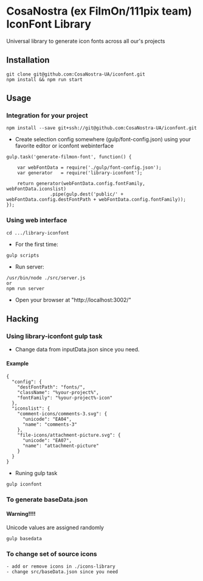 # CosaNostra (ex FilmOn/111pix team) IconFont Library

Universal library to generate icon fonts across all our's projects

## Installation


```
git clone git@github.com:CosaNostra-UA/iconfont.git
npm install && npm run start
```


## Usage

### Integration for your project

```
npm install --save git+ssh://git@github.com:CosaNostra-UA/iconfont.git
```

 - Create selection config somewhere (gulp/font-config.json) using your favorite editor or iconfont webinterface

```
gulp.task('generate-filmon-font', function() {
	
	var webFontData = require('./gulp/font-config.json');
	var generator   = require('library-iconfont');

	return generator(webFontData.config.fontFamily, webFontData.iconslist)
	            .pipe(gulp.dest('public/' + webFontData.config.destFontPath + webFontData.config.fontFamily));
});

```

### Using web interface
```
cd .../library-iconfont  
```  

 - For the first time:
```
gulp scripts
```

 - Run server:
```
/usr/bin/node ./src/server.js 
or 
npm run server  
```  

 - Open your browser at "http://localhost:3002/"

## Hacking

### Using library-iconfont gulp task

 - Change data from inputData.json since you need.
 
#### Example
 
```
{
  "config": {
    "destFontPath": "fonts/",
    "className": "%your-project%",
    "fontFamily": "%your-project%-icon"
  },
  "iconslist": {
    "comment-icons/comments-3.svg": {
      "unicode": "EA04",
      "name": "comments-3"
    },
    "file-icons/attachment-picture.svg": {
      "unicode": "EA07",
      "name": "attachment-picture"
    }
  }
}
```

 - Runing gulp task
 
```
gulp iconfont
```

### To generate baseData.json
####  Warning!!!! 
Unicode values are assigned randomly
```
gulp basedata
```


### To change set of source icons

```
- add or remove icons in ./icons-library
- change src/baseData.json since you need
```
